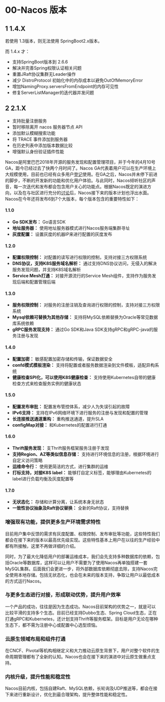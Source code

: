# 00-Nacos 版本

## 1 1.4.X

若使用 1.3版本，则无法使用 SpringBoot2.x版本。

而 1.4.x 才：

- 支持SpringBoot版本到 2.6.6
- 解决并完善Spring权限认证相关问题
- 重置JRaft协议集群无Leader操作
- 减少 DistroProtocol 初始化中的内存成本以避免OutOfMemoryError
- 增加NamingProxy.serversFromEndpoint的内存可见性
- 修复ServerListManager的迭代器并发问题

## 2  2.1.X

- 支持批量注册服务
- 暂时移除离开 nacos 服务器节点 API
- 添加默认模糊搜索功能
- 将 TRACE 事件添加到服务器
- 在历史列表中添加版本数据比较
- 增强默认身份验证插件性能

Nacos是阿里巴巴2018年开源的服务发现和配置管理项目，并于今年的4月10号GA，距今已经过去了快两个月时间了。Nacos GA代表着用户可以在生产环境上大规模使用，目前也已经有众多用户[登记](https://github.com/alibaba/nacos/issues/273)使用。在GA之后，Nacos并未停下前进的脚步，不断的开发新的功能和优化用户体验。与此同时，Nacos倾听社区的声音，每一次迭代和发布都会包含用户关心的功能点。根据Nacos既定的演进方向，以及在与社区进行充分的[讨论](https://github.com/alibaba/nacos/issues/1433)后，Nacos接下来的版本计划也浮出水面。Nacos在今年还将发布6到7个大版本，每个版本包含的重要特性如下：



#### 1.1.0

- **Go SDK发布：** Go语言SDK
- **地址服务器：** 使用地址服务器模式进行Nacos服务端集群寻址
- **灰度配置：** 设置灰度的机器IP来进行配置的灰度发布

#### 1.2.0

- **配置权限控制：** 对配置的读写进行权限的控制，支持对接三方权限系统
- **DNS协议，支持K8S服务域名解析：** 通过支持DNS协议访问，无侵入的解决服务发现问题，并支持K8S域名解析
- **Service Mesh打通：** 对接开源流行的Service Mesh组件，支持作为服务发现后端和配置管理后端

#### 1.3.0

- **服务权限控制：** 对服务的注册注销及查询进行权限的控制，支持对接三方权限系统
- **Mysql依赖可替换为其他存储：** 支持将MySQL依赖替换为Oracle等常见数据库系统依赖
- **gRPC服务发现支持：** 通过Go SDK和Java SDK支持gRPC和gRPC-java的服务注册与发现

#### 1.4.0

- **配置加密：** 敏感配置加密存储和传输，保证数据安全
- **confd模式模板渲染：** 支持将配置或者服务数据渲染到文件模板，适配异构系统
- **健康检查SPI化，可以使用K8S健康检查：** 支持使用Kubernetes自带的健康检查方式来检查服务实例的健康状态

#### 1.5.0

- **配置发布审批：** 配置发布管控体系，减少人为失误引起的故障
- **IPv6支持：** 支持在IPv6网络环境下进行服务的注册与发现和配置的管理
- **长连接推送通道重构：** 重构推送通道，提升SLA
- **configMap对接：** 和Kubernetes的配置进行打通

#### 1.6.0

- **Thrift服务发现：** 支Thrift服务框架服务注册于发现
- **支持Region、AZ等类似信息存储：** 支持进行环境信息的注册，根据环境进行自定义访问策略
- **运维命令行：** 使用更简洁的方式，进行集群的运维
- **打标支持，对接K8S label：** 能够打自定义标签，能够理由Kubernetes的label进行负载均衡及灰度配置等

#### 1.7.0

- **无状态化：** 存储和计算分离，让系统本身无状态
- **一致性协议抽象及Raft协议替换：** 全新的Raft协议，支持替换



### 增强现有功能，提供更多生产环境需求特性

目前用户集中反馈的需求有灰度配置、权限控制、发布审批等功能，这些特性我们都会在接下来的版本以最高优先级实现。这些特性基本上用户在以往的生产经验中都有所接触，这里不再做详细的介绍。

同时，为了最大化降低用户的部署运维成本，我们会先支持多种数据库的依赖，包括Oracle等数据库，这样可以让用户不需要为了使用Nacos再单独搭建一套MySQL集群。后面我们会更进一步，将外部数据库依赖彻底去除，支持Nacos完全使用本地存储。包括无状态化，也会在未来的版本支持，争取让用户以最低成本的方式运行Nacos。



### 与更多生态进行对接，形成联动优势，提升用户效率

一个产品的成功，往往是因为生态成功。Nacos目前架构的优势之一，就是可以比较平滑的支持多个生态。目前已经支持Dubbo生态、Spring Cloud生态，正在打通gRPC和Kubernetes，还计划支持Thrift等服务框架。目标是用户无论在哪种生态下，都不需为注册中心或配置中心选型烦恼。

### 云原生领域布局和组件打通

在CNCF、Pivotal等机构相继定义和大力推动云原生背景下，用户对整个软件的生命周期管理都有了全新的认知。Nacos也会在接下来的演进中对云原生做重点支持。

### 内核升级，提升性能和稳定性

Nacos目前内核，包括自建Raft、MySQL依赖，长轮询及UDP推送等，都会在接下来进行重新设计，优化到最合理架构，提升整体性能和稳定性。